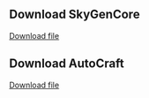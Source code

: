 ## Download SkyGenCore

[Download file](https://example.com/path/to/your/file.zip)

## Download AutoCraft

[Download file](https://github.com/thanhtungdo2003/Plugin-Minecraft/releases/tag/AutoCraft)
